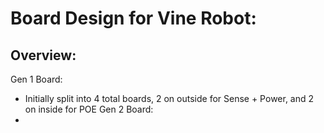 # Board Design for Vine Robot:

## Overview:
Gen 1 Board:
- Initially split into 4 total boards, 2 on outside for Sense + Power, and 2 on inside for POE
Gen 2 Board:
- 
